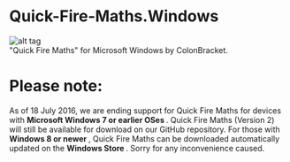 # Quick-Fire-Maths.Windows
![alt tag](https://colonbracketstudio.files.wordpress.com/2016/07/icon_512x5122x.png?w=150&h=150) <br />
"Quick Fire Maths" for Microsoft Windows by ColonBracket. 

# Please note:
As of 18 July 2016, we are ending support for Quick Fire Maths for devices with <b> Microsoft Windows 7 or earlier OSes </b>. Quick Fire Maths (Version 2) will still be available for download on our GitHub repository. For those with <b> Windows 8 or newer </b>, Quick Fire Maths can be downloaded automatically updated on the <b> Windows Store </b>. Sorry for any inconvenience caused.
